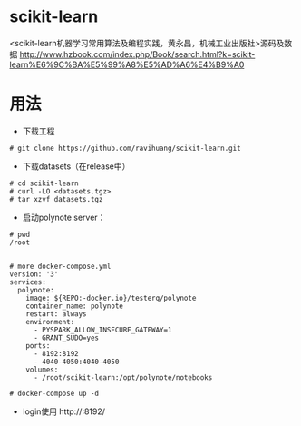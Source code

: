 # scikit-learn
<scikit-learn机器学习常用算法及编程实践，黄永昌，机械工业出版社>源码及数据
http://www.hzbook.com/index.php/Book/search.html?k=scikit-learn%E6%9C%BA%E5%99%A8%E5%AD%A6%E4%B9%A0
# 用法
* 下载工程
```
# git clone https://github.com/ravihuang/scikit-learn.git
```
* 下载datasets（在release中）
```
# cd scikit-learn
# curl -LO <datasets.tgz>
# tar xzvf datasets.tgz
```
* 启动polynote server：
```
# pwd
/root


# more docker-compose.yml
version: '3'
services:
  polynote:
    image: ${REPO:-docker.io}/testerq/polynote
    container_name: polynote
    restart: always   
    environment:
      - PYSPARK_ALLOW_INSECURE_GATEWAY=1
      - GRANT_SUDO=yes
    ports:
      - 8192:8192
      - 4040-4050:4040-4050
    volumes:
      - /root/scikit-learn:/opt/polynote/notebooks

# docker-compose up -d
```
* login使用
http://<ip>:8192/
